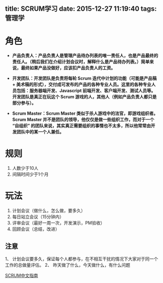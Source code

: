 title: SCRUM学习
date: 2015-12-27 11:19:40
tags: 管理学
---

# 角色
- **产品负责人：产品负责人是管理产品待办列表的唯一责任人，也是产品最终的责任人。（稍后我们在介绍计划会议时，解释什么是产品待办列表。）简单来说，最终如果产品没做好，应该扣产品负责人的工资。**

- **开发团队：开发团队是负责将每轮 Scrum 迭代中计划的功能（可能是产品稿 + 美术稿的形式），交付成可发布的产品的各种专业人员。这里的各种专业人员包括：服务器端开发、Javascript 前端开发、客户端开发、测试人员等。开发团队是真正在玩这个 Scrum 游戏的人，其他人（例如产品负责人都只是部分参与）。**

- **Scrum Master：Scrum Master 类似于杀人游戏中的法官，即游戏组织者。Scrum Master 并不是团队的领导，他仅仅是做一些组织工作，而对于一个 “自组织” 的团队来说，其实真正需要组织的事情也不太多，所以他常常由开发团队中的某一个人兼任。**

<!-- more -->

# 规则
1. 人数少于10人
2. 间隔时间少于1个月


# 玩法
1. 计划会议（做什么，怎么做，要多久）
2. 每日站立会议（15分钟内）
3. 评审会议（最好一周一次，开发演示，PM验收）
4. 回顾会议（总结，改进）

## 注意
1、 计划会议要多久，保证每个人都参与，在不相互干扰的情况下大家对于同一个工作的总做量评估。
2、 昨天做了什么，今天做什么，有什么问题

[SCRUM中文指南](http://www.scrumguides.org/docs/scrumguide/v1/Scrum-Guide-CN.pdf#zoom=100)